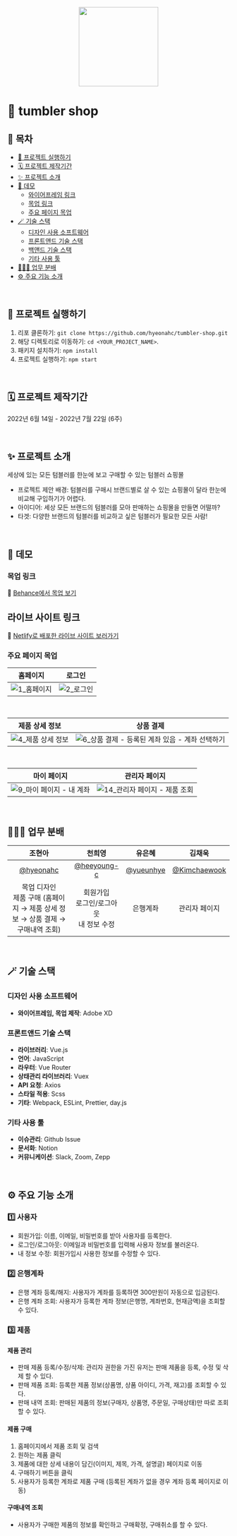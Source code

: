 <br/>

<div align="center"><a href="https://tumbler-shop.netlify.app/" target="_blank"><img src="https://user-images.githubusercontent.com/83247825/180384939-0ce8e0ff-8e98-4b29-a4f3-fcf89b4d48ca.png" width="180"></a></div>

# 🍶 tumbler shop

## 📑 목차

- [🚀 프로젝트 실행하기](#-프로젝트-실행하기)
- [🗓 프로젝트 제작기간](#-프로젝트-제작기간)
- [✨ 프로젝트 소개](#-프로젝트-소개)
- [👀 데모](#데모)
  - [와이어프레임 링크](#와이어프레임-링크)
  - [목업 링크](#목업-링크)
  - [주요 페이지 목업](#주요-페이지-목업)
- [🪄 기술 스택](#-기술-스택)
  - [디자인 사용 소프트웨어](#디자인-사용-소프트웨어)
  - [프론트앤드 기술 스택](#프론트앤드-기술-스택)
  - [백앤드 기술 스택](#백앤드-기술-스택)
  - [기타 사용 툴](#기타-사용-툴)
- [🧑‍🤝‍🧑 업무 분배](#-업무-분배)
- [⚙️ 주요 기능 소개](#%EF%B8%8F주요-기능-소개)

<br />

## 🚀 프로젝트 실행하기

1. 리포 클론하기: `git clone https://github.com/hyeonahc/tumbler-shop.git`
2. 해당 디렉토리로 이동하기: `cd <YOUR_PROJECT_NAME>`.
3. 패키지 설치하기: `npm install`
4. 프로젝트 실행하기: `npm start`

<br />

## 🗓 프로젝트 제작기간

2022년 6월 14일 - 2022년 7월 22일 (6주)

<br />

## ✨ 프로젝트 소개

세상에 있는 모든 텀블러를 한눈에 보고 구매할 수 있는 텀블러 쇼핑몰

- 프로젝트 제안 배경: 텀블러를 구매시 브랜드별로 살 수 있는 쇼핑몰이 달라 한눈에 비교해 구입하기가 어렵다.
- 아이디어: 세상 모든 브랜드의 텀블러를 모아 판매하는 쇼핑몰을 만들면 어떨까?
- 타겟: 다양한 브랜드의 텀블러를 비교하고 싶은 텀블러가 필요한 모든 사람!

<br />

## 👀 데모

### 목업 링크

🔗 [Behance에서 목업 보기](https://www.behance.net/gallery/148729539/tumbler-shop)

## 라이브 사이트 링크

🔗 [Netlify로 배포한 라이브 사이트 보러가기](https://tumbler-shop.netlify.app/)

### 주요 페이지 목업

| 홈페이지                                                                                                                  | 로그인                                                                                                                 |
| ------------------------------------------------------------------------------------------------------------------------- | ---------------------------------------------------------------------------------------------------------------------- |
| ![1_홈페이지](https://user-images.githubusercontent.com/83247825/180411934-fc5937af-3889-498e-932c-c237defc16be.png) | ![2_로그인](https://user-images.githubusercontent.com/83247825/180411944-92aaf41e-ecd4-4148-a161-04464861e377.png) |

<br/>

| 제품 상세 정보                                                                                                                      | 상품 결제                                                                                                                                                                           |
| ----------------------------------------------------------------------------------------------------------------------------------- | ----------------------------------------------------------------------------------------------------------------------------------------------------------------------------------- |
| ![4_제품 상세 정보](https://user-images.githubusercontent.com/83247825/180411980-b96c6d67-f12b-4a3f-8eb7-0e6e3e459dd0.png) | ![6_상품 결제 - 등록된 계좌 있음 - 계좌 선택하기](https://user-images.githubusercontent.com/83247825/180412007-22130b3b-e002-494c-9053-7e28a1ffe1c3.png) |

<br/>

| 마이 페이지                                                                                                                        | 관리자 페이지                                                                                                                          |
| ---------------------------------------------------------------------------------------------------------------------------------- | -------------------------------------------------------------------------------------------------------------------------------------- |
| ![9_마이 페이지 -  내 계좌](https://user-images.githubusercontent.com/83247825/180412028-9b32e49d-f588-46aa-b8e7-0f60230bc77f.png) | ![14_관리자 페이지 - 제품 조회](https://user-images.githubusercontent.com/83247825/180412070-36b13cd9-e8e7-44d0-a914-4ef633030424.png) |

<br />

## 🧑‍🤝‍🧑 업무 분배

|                                      조현아                                       |                    천희영                     |                  유은혜                  |                     김채욱                     |
| :-------------------------------------------------------------------------------: | :-------------------------------------------: | :--------------------------------------: | :--------------------------------------------: |
|                     [@hyeonahc](https://github.com/hyeonahc)                      | [@heeyoung-c](https://github.com/heeyoung-c)  | [@yueunhye](https://github.com/yueunhye) | [@Kimchaewook](https://github.com/Kimchaewook) |
| 목업 디자인<br/>제품 구매 (홈페이지 → 제품 상세 정보 → 상품 결제 → 구매내역 조회) | 회원가입<br/>로그인/로그아웃<br/>내 정보 수정 |                 은행계좌                 |                 관리자 페이지                  |

<br />

## 🪄 기술 스택

### 디자인 사용 소프트웨어

- **와이어프레임, 목업 제작**: Adobe XD

### 프론트앤드 기술 스택

- **라이브러리**: Vue.js
- **언어**: JavaScript
- **라우터**: Vue Router
- **상태관리 라이브러리**: Vuex
- **API 요청**: Axios
- **스타일 적용**: Scss
- **기타**: Webpack, ESLint, Prettier, day.js

### 기타 사용 툴

- **이슈관리**: Github Issue
- **문서화**: Notion
- **커뮤니케이션**: Slack, Zoom, Zepp

<br />

## ⚙️ 주요 기능 소개

### :one: 사용자

- 회원가입: 이름, 이메일, 비밀번호를 받아 사용자를 등록한다.
- 로그인/로그아웃: 이메일과 비밀번호를 입력해 사용자 정보를 불러온다.
- 내 정보 수정: 회원가입시 사용한 정보를 수정할 수 있다.

### :two: 은행계좌

- 은행 계좌 등록/해지: 사용자가 계좌를 등록하면 300만원이 자동으로 입금된다.
- 은행 계좌 조회: 사용자가 등록한 계좌 정보(은행명, 계좌번호, 현재금액)을 조회할 수 있다.

### :three: 제품

#### 제품 관리

- 판매 제품 등록/수정/삭제: 관리자 권한을 가진 유저는 판매 제품을 등록, 수정 및 삭제 할 수 있다.
- 판매 제품 조회: 등록한 제품 정보(상품명, 상품 아이디, 가격, 재고)를 조회할 수 있다.
- 판매 내역 조회: 판매된 제품의 정보(구매자, 상품명, 주문일, 구매상태)만 따로 조회 할 수 있다.

#### 제품 구매

1. 홈페이지에서 제품 조회 및 검색
2. 원하는 제품 클릭
3. 제품에 대한 상세 내용이 담긴(이미지, 제목, 가격, 설명글) 페이지로 이동
4. 구매하기 버튼을 클릭
5. 사용자가 등록한 계좌로 제품 구매 (등록된 계좌가 없을 경우 계좌 등록 페이지로 이동)

#### 구매내역 조회

- 사용자가 구매한 제품의 정보를 확인하고 구매확정, 구매취소를 할 수 있다.
